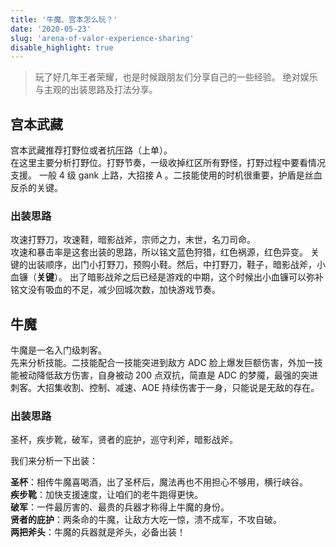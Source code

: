 ```yaml
---
title: '牛魔、宫本怎么玩？'
date: '2020-05-23'
slug: 'arena-of-valor-experience-sharing'
disable_highlight: true
---
```


> 玩了好几年王者荣耀，也是时候跟朋友们分享自己的一些经验。
> 绝对娱乐与主观的出装思路及打法分享。

## 宫本武藏

宫本武藏推荐打野位或者抗压路（上单）。  
在这里主要分析打野位。打野节奏，一级收掉红区所有野怪，打野过程中要看情况支援。
一般 4 级 gank 上路，大招接 A 。二技能使用的时机很重要，护盾是丝血反杀的关键。

### 出装思路

攻速打野刀，攻速鞋，暗影战斧，宗师之力，末世，名刀司命。  
攻速和暴击率是这套出装的思路，所以铭文蓝色狩猎，红色祸源，红色异变。
关键的出装顺序，出门小打野刀，预购小鞋。然后，中打野刀，鞋子，暗影战斧，小血镰（**关键**）。
出了暗影战斧之后已经是游戏的中期，这个时候出小血镰可以弥补铭文没有吸血的不足，减少回城次数，加快游戏节奏。

## 牛魔

牛魔是一名入门级刺客。  
先来分析技能。二技能配合一技能突进到敌方 ADC 脸上爆发巨额伤害，外加一技能被动降低敌方伤害，自身被动 200 点双抗，简直是 ADC 的梦魇，最强的突进刺客。大招集收割、控制、减速、AOE 持续伤害于一身，只能说是无敌的存在。

### 出装思路

圣杯，疾步靴，破军，贤者的庇护，巡守利斧，暗影战斧。

我们来分析一下出装：

**圣杯**：相传牛魔喜喝酒，出了圣杯后，魔法再也不用担心不够用，横行峡谷。  
**疾步靴**：加快支援速度，让咱们的老牛跑得更快。  
**破军**：一件最厉害的、最贵的兵器才称得上牛魔的身份。  
**贤者的庇护**：两条命的牛魔，让敌方大吃一惊，溃不成军，不攻自破。  
**两把斧头**：牛魔的兵器就是斧头，必备出装！  
